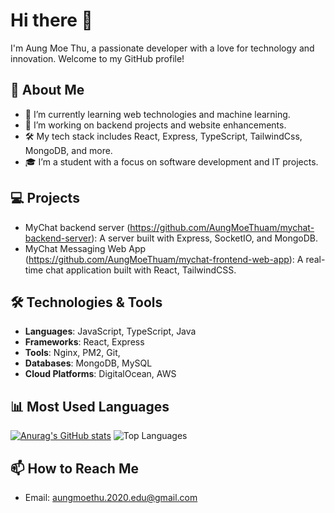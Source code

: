# Hi there 👋

I'm Aung Moe Thu, a passionate developer with a love for technology and innovation. Welcome to my GitHub profile!

## 🚀 About Me
- 🌱 I’m currently learning web technologies and machine learning.
- 💼 I’m working on backend projects and website enhancements.
- 🛠️ My tech stack includes React, Express, TypeScript, TailwindCss, MongoDB, and more.
- 🎓 I’m a student with a focus on software development and IT projects.

## 💻 Projects
- MyChat backend server (https://github.com/AungMoeThuam/mychat-backend-server): A server built with Express, SocketIO, and MongoDB.
- MyChat Messaging Web App (https://github.com/AungMoeThuam/mychat-frontend-web-app): A real-time chat application built with React, TailwindCSS.

## 🛠️ Technologies & Tools
- **Languages**: JavaScript, TypeScript, Java
- **Frameworks**: React, Express
- **Tools**: Nginx, PM2, Git, 
- **Databases**: MongoDB, MySQL
- **Cloud Platforms**: DigitalOcean, AWS

## 📊 Most Used Languages
[![Anurag's GitHub stats](https://github-readme-stats.vercel.app/api?username=AungMoeThuam)](https://github.com/AungMoeThuam/github-readme-stats)
![Top Languages](https://github-readme-stats.vercel.app/api/top-langs/?username=AungMoeThuam&theme=dark&layout=compact)

## 📫 How to Reach Me
- Email: aungmoethu.2020.edu@gmail.com
